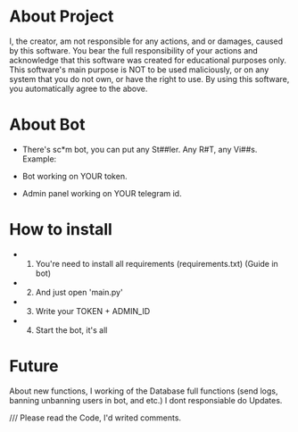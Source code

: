 # About Project
I, the creator, am not responsible for any actions, and or damages, caused by this software.
You bear the full responsibility of your actions and acknowledge that this software was created for educational purposes only.
This software's main purpose is NOT to be used maliciously, or on any system that you do not own, or have the right to use.
By using this software, you automatically agree to the above.

# About Bot
* There's sc*m bot, you can put any St##ler. Any R#T, any Vi##s.
Example:

* Bot working on YOUR token.
* Admin panel working on YOUR telegram id.

# How to install
* 1. You're need to install all requirements (requirements.txt) (Guide in bot)
* 2. And just open 'main.py'
* 3. Write your TOKEN + ADMIN_ID
* 4. Start the bot, it's all

# Future
About new functions, I working of the Database full functions (send logs, banning unbanning users in bot, and etc.)
I dont responsiable do Updates.

/// Please read the Code, I'd writed comments.